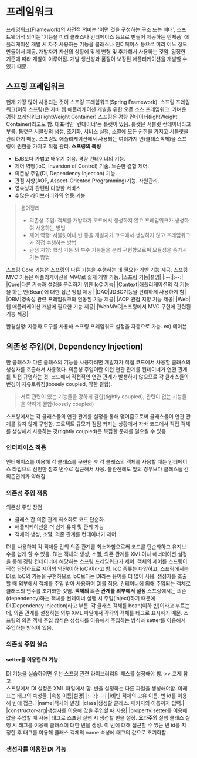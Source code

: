 # 프레임워크
프레임워크(Framework)의 사전적 의미는 '어떤 것을 구성하는 구조 또는 뼈대', 소프트웨어적 의미는 '기능을 미리 클래스나 인터페이스 등으로 만들어 제공하는 반제품'
  애플리케이션 개발 시 자주 사용하는 기능을 클래스나 인터페이스 등으로 미리 어느 정도 만들어서 제공. 개발자가 자신의 상황에 맞게 변형 및 추가해서 사용하는 것임.
  일정한 기준에 따라 개발이 이루어짐. 개발 생산성과 품질이 보장된 애플리케이션을 개발할 수 있기 때문.
## 스프링 프레임워크
현재 가장 많이 사용되는 것이 스프링 프레임워크(Spring Framework). 스프링 프레임워크(이하 스프링)은 자바 웹 애플리케이션 개발을 위한 오픈 소스 프레임워크. 가벼운 경량 프레임워크(lightWeight Container)
스프링은 경량 컨테이너(lightWeight Container)라고도 함. 대표적인 '컨테이너'는 톰캣이 있음. 톰캣은 서블릿 컨테이너라고 부름. 톰캣은 서블릿의 생성, 초기화, 서비스 실행, 소멸에 모든 권한을 가지고 서블릿을 관리하기 때문. 스프링도 애플리케이션에서 사용되는 여러가지 빈(클래스객체)을 스프링이 권한을 가지고 직접 관리.
**스프링의 특징**
* EJB보다 가볍고 배우기 쉬움. 경량 컨테이너의 기능.
* 제어 역행(IoC, Inversion of Control) 기술. 느슨한 결합 제어.
* 의존성 주입(DI, Dependency Injection) 기능.
* 관점 지향(AOP, Aspect-Oriented Programming)기능. 자원관리.
* 영속성과 관련된 다양한 서비스
* 수많은 라이브러리와의 연동 기능
> 용어정리
> * 의존성 주입: 객체를 개발자가 코드에서 생성하지 않고 프레임워크가 생성하여 사용하는 방법
> * 제어 역행: 서블릿이나 빈 등을 개발자가 코드에서 생성하지 않고 프레임워크가 직접 수행하는 방법
> * 관점 지향: 핵심 기능 외 부수 기능들을 분리 구현함으로써 모듈성을 증가시키는 방법

스프링 Core 기능은 스프링의 다른 기능을 수행하는 데 필요한 기반 기능 제공.
스프링 MVC 기능은 애플리케이션을 MVC로 쉽게 개발 가능.
|스프링 기능|설명|
|:--:|:--:|
|Core|다른 기능과 설정을 분리하기 위한 IoC 기능|
|Context|애플리케이션의 각 기능을 하는 빈(Bean)에 대한 접근 방법 제공|
|DAO|JDBC기능을 편리하게 사용하게 함|
|ORM|영속성 관련 프레임워크와 연동된 기능 제공|
|AOP|관점 지향 기능 제공|
|Web|웹 애플리케이션 개발에 필요한 기능 제공|
|WebMVC|스프링에서 MVC 구현에 관련된 기능 제공|

환경설정: 자동화 도구를 사용해 스프링 프레임워크 설정을 자동으로 가능. ex) 메이븐

## 의존성 주입(DI, Dependency Injection)
한 클래스가 다른 클래스의 기능을 사용하려면 개발자가 직접 코드에서 사용할 클래스의 생성자를 호출해서 사용했다. 의존성 주입이란 이런 연관 관계를 컨테이너가 연관 관계를 직접 규명하는 것. 코드에서 직접적인 연관 관계가 발생하지 않으므로 각 클래스들의 변경이 자유로워짐(loosely coupled, 약한 결합).
> 서로 관련이 있는 기능들을 강하게 결합(tightly coupled), 관련이 없는 기능들을 약하게 결합(loosely coupled)

스프링에서는 각 클래스들의 연관 관계를 설정을 통해 맺어줌으로써 클래스들이 연관 관계를 갖지 않게 구현함.
프로젝트 규모가 점점 커지는 상황에서 자바 코드에서 직접 객체를 생성해서 사용하는 것(tightly coupled)은 복잡한 문제를 일으킬 수 있음.

### 인터페이스 적용
인터페이스를 이용해 각 클래스를 구현한 후 각 클래스의 객체를 사용할 때는 인터페이스 타입으로 선언한 참조 변수로 접근해서 사용. 불완전해도 앞의 경우보다 클래스들 간 의존관계가 약해짐.

### 의존성 주입 적용
의존성 주입 장점
* 클래스 간 의존 관계 최소화로 코드 단순화.
* 애플리케이션을 더 쉽게 유지 및 관리 가능
* 객체의 생성, 소멸, 의존 관계를 컨테이너가 제어

DI를 사용하여 각 객체들 간의 의존 관계를 최소화함으로써 코드를 단순화하고 유지보수를 쉽게 할 수 있음.
DI는 객체의 생성, 소멸, 의존 관계를 XML이나 애너테이션 설정을 통해 경량 컨테이너에 해당하는 스프링 프레임워크가 제어.
객체의 제어를 스프링이 직접 담당하므로 제어의 역전(이하 IoC)이라고 함. IoC 종류는 다양하고, 스프링에서는 DI로 IoC의 기능을 구현하므로 IoC보다는 DI라는 용어를 더 많이 사용.
생성자를 호출할 때 외부에서 객체를 주입 받아 사용하며 DI를 적용. 컨테이너에 의해 주입되는 객체로 클래스의 변수를 초기화한 것임. **객체의 의존 관계를 외부에서 설정**
스프링에서는 의존(dependency)하는 객체를 컨테이너 실행 시 주입(inject)하기 때문에 DI(Dependency Injection)라고 부름. 각 클래스 객체를 bean(이하 빈)이라고 부르는데, 의존 관계를 설정하는 외부 XML 파일에서 각각의 객체를 <bean> 태그로 표시하기 때문. 스프링의 의존 객체 주입 방식은 생성자를 이용해서 주입하는 방식과 setter를 이용해서 주입하는 방식이 있음.

### 의존성 주입 실습
#### setter를 이용한 DI 기능
DI 기능을 실습하려면 우선 스프링 관련 라이브러리의 패스를 설정해야 함. >> 교제 참고    
스프링에서 DI 설정은 XML 파일에서 함. 빈을 설정하는 다른 파일을 생성해야함.
아래 표는 <bean>태그의 속성들.
|속성 이름|설명|
|:--:|:--:|
|id|빈 객체의 고유 이름. 빈 id를 이용해 빈에 접근.|
|name|객체의 별칭|
|class|생성할 클래스. 패키지의 이름까지 입력.|
|constructor-arg|생성자를 이용해 값을 주입할 때 사용|
|property|setter를 이용해 값을 주입할 때 사용|
<beans> 태그로 스프링 실행 시 생성할 빈을 설정. **오타주의**
실행 클래스 실행 시 <bean> 태그를 이용해 클래스에 대한 빈을 생성. 이 빈에 대해 접근할 수 있는 빈 id를 지정한 후 <property> 태그를 이용해 클래스 객체의 name 속성에 <value> 태그의 값으로 초기화함.

### 생성자를 이용한 DI 기능

